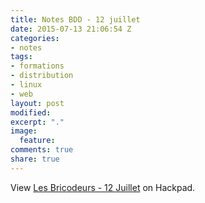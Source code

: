```yaml
---
title: Notes BDD - 12 juillet
date: 2015-07-13 21:06:54 Z
categories:
- notes
tags:
- formations
- distribution
- linux
- web
layout: post
modified: 
excerpt: "."
image:
  feature: 
comments: true
share: true
---
```


<script src="https://lesgeeksdudimanche.hackpad.com/SjfjAB8tJAJ.js?format=html-notitle"></script><noscript><div>View <a href="https://lesgeeksdudimanche.hackpad.com/SjfjAB8tJAJ">Les Bricodeurs - 12 Juillet</a> on Hackpad.</div></noscript>